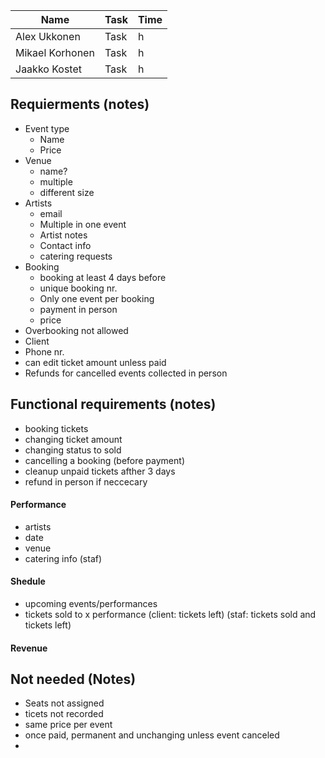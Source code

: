 


| Name | Task | Time |
|----------|----------|----------|
| Alex Ukkonen | Task | h |
| Mikael Korhonen | Task | h |
| Jaakko Kostet | Task | h |


## Requierments (notes)

* Event type
  * Name
  * Price
* Venue
  * name?
  * multiple
  * different size
* Artists
  * email
  * Multiple in one event
  * Artist notes
  * Contact info
  * catering requests
* Booking
  * booking at least 4 days before
  * unique booking nr.
  * Only one event per booking
  * payment in person
  *  price
*  Overbooking not allowed
*  Client
  *  Phone nr.
* can edit ticket amount unless paid
* Refunds for cancelled events collected in person

## Functional requirements (notes)
* booking tickets
* changing ticket amount
* changing status to sold
* cancelling a booking (before payment)
* cleanup unpaid tickets afther 3 days
* refund in person if neccecary

#### Performance

* artists
* date
* venue
* catering info (staf)

#### Shedule

* upcoming events/performances
* tickets sold to x performance (client: tickets left) (staf: tickets sold and tickets left)

#### Revenue

## Not needed (Notes)

*  Seats not assigned
*  ticets not recorded
*  same price per event
*  once paid, permanent and unchanging unless event canceled
*  


